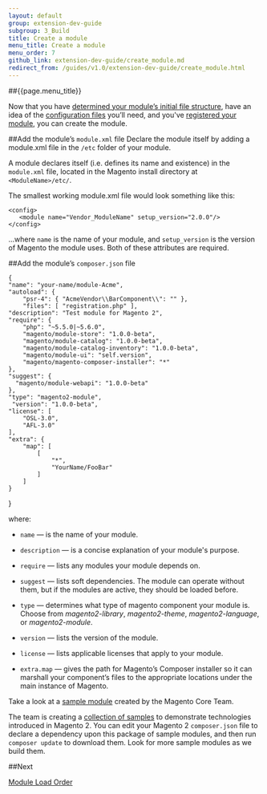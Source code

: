 ```yaml
---
layout: default
group: extension-dev-guide
subgroup: 3_Build
title: Create a module
menu_title: Create a module
menu_order: 7
github_link: extension-dev-guide/create_module.md
redirect_from: /guides/v1.0/extension-dev-guide/create_module.html
---
```

##{{page.menu_title}}

Now that you have [determined your module&#8217;s initial file structure](module-file-structure.html), have an idea of the [configuration files](required-configuration-files.html) you&#8217;ll need, and you've [registered your module](component-registration.html), you can create the module.



##Add the module&#8217;s `module.xml` file
Declare the module itself by adding a module.xml file in the `/etc` folder of your module.

A module declares itself (i.e. defines its name and existence) in the `module.xml` file, located in the Magento install directory at `<ModuleName>/etc/`. 

The smallest working module.xml file would look something like this:

	<config>
       <module name="Vendor_ModuleName" setup_version="2.0.0"/>
	</config>

...where `name`  is the name of your module, and `setup_version` is the version of Magento the module uses. Both of these attributes are required.



##Add the module&#8217;s `composer.json` file


	{
    "name": "your-name/module-Acme",
    "autoload": {
        "psr-4": { "AcmeVendor\\BarComponent\\": "" },
        "files": [ "registration.php" ],
    "description": "Test module for Magento 2",
    "require": {
        "php": "~5.5.0|~5.6.0",
        "magento/module-store": "1.0.0-beta",
        "magento/module-catalog": "1.0.0-beta",
        "magento/module-catalog-inventory": "1.0.0-beta",
        "magento/module-ui": "self.version",
        "magento/magento-composer-installer": "*"
    },
    "suggest": {
      "magento/module-webapi": "1.0.0-beta"
    },
    "type": "magento2-module",
     "version": "1.0.0-beta",
    "license": [
        "OSL-3.0",
        "AFL-3.0"
    ],
    "extra": {
        "map": [
            [
                "*",
                "YourName/FooBar"
            ]
        ]
    }
}


where:

* `name` &#8212; is the name of your module.
* `description` &#8212; is a concise explanation of your module's purpose.
* `require` &#8212; lists any modules your module depends on.
* `suggest` &#8212; lists soft dependencies. The module can operate without them, but if the modules are active, they should be loaded before.

* `type` &#8212; determines what type of magento component your module is. Choose from *magento2-library*, *magento2-theme*, *magento2-language*, or *magento2-module*.
* `version` &#8212; lists the version of the module.
* `license` &#8212; lists applicable licenses that apply to your module.
* `extra.map` &#8212; gives the path for Magento&#8217;s Composer installer so it can marshall your component&#8217;s files to the appropriate locations under the main instance of Magento.



<div class="bs-callout bs-callout-info" id="info">
  <p>Take a look at a <a href="https://github.com/magento/magento2-samples/tree/master/sample-module-minimal"> sample module</a> created by the Magento Core Team. </p>
  <p>The team is creating a <a href="https://github.com/magento/magento2-samples"> collection of samples</a> to demonstrate technologies introduced in Magento 2. You can edit your Magento 2 <code>composer.json</code> file to declare a dependency upon this package of sample modules, and then run <code>composer update</code> to download them. Look for more sample modules as we build them.</p>
 </div>



##Next

[Module Load Order](module-load-order.html)







